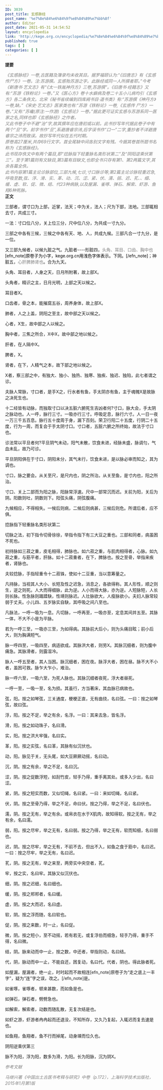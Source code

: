 ```yaml
---
ID: 3039
post_title: 玄感脉经
post_name: '%e7%8e%84%e6%84%9f%e8%84%89%e7%bb%8f'
author: Editor
post_date: 2021-05-31 14:54:52
layout: encyclopedia
link: 'http://kege.org.cn/encyclopedia/%e7%8e%84%e6%84%9f%e8%84%89%e7%bb%8f'
published: true
tags: [ ]
categories: [ ]
---
```

<strong>提要</strong>
<div><span style="color: #808080;"><em>《玄感脉经》一卷,古医籍及簿录均未收其目。据罗福颐认为:“《旧唐志》有《玄感传尸方》一卷。注:苏游撰。玄感殆苏游之字。此脉经或同一人所撰者耶。”今考《新唐书·艺文志》有“《太一铁胤神丹方》三卷,苏游撰”。《旧唐书·经籍志》又有:“苏游《铁粉论》一卷。”又《医心方》卷十水癖病及卷二十五小儿病均引《玄感方》各二条佚文。北宋《秘书省续编到四库阙书目·道书类》有:“苏游撰《神丹方》一卷,缺。”《宋史·艺文志》医家类也有:“苏游《铁粉论》一卷,《玄感传 尸方》一卷。”又有:“苏巉(原注:一作游)《玄感论》一卷。”据此更可证实玄感与苏游系同一医家之名,同样也即《玄感脉经》之作者。</em></span></div>
<div></div>
<div><span style="color: #808080;"><em>又此书卷子中不避“治”字,故其撰年应在唐初或以前。此书抄写年代据此卷子中有两个“旦”字。前字书作“旦”,系避唐睿宗讳,后字误书作“口一”二字,重抄者不详避唐睿宗之讳而致误。故抄写年代似在五代时期。</em></span></div>
<div></div>
<div><span style="color: #808080;"><em>原卷高27厘米,共存69行文字。首全尾缺中间各别文字有残。今据其卷首所题书名称为《玄感脉经》。</em></span></div>
<div></div>
<div><span style="color: #808080;"><em>此书现存佚文中有两个篇目,即“捻脉指下轻重脉名类形状第二”及“阴阳逆乘伏第三”。至于第1篇则有文缺目,第3篇有目缺文,也即全书只存有第1、第2两篇文字,其余各篇全佚。</em></span></div>
<div></div>
<div><span style="color: #808080;"><em>此书内容第1篇主论诊脉部位,三部九候,七诊,寸口脉诊等;第2篇主论诊脉轻重迟急,呼吸至数,弦、浮、滑、实、革、动、沉、涩、紧、伏、濡、弱、迟、芤、、细、缓、虚、软、促、微、结、代23种病脉,以及屋漏、雀啄、弹石、解索、虾游、鱼翔6种死脉。</em></span></div>
<strong>正文</strong>

三部者，谓寸口为上部，近掌，法天；中为关，法人；尺为下部，法地。三部辄相去寸，共成三寸。

一法：寸口位八分，关上位三分，尺中位八分，为共成一寸九分。

三部之中各有三候，三候之中各有天、地、人，共成九候。三部凡合一寸九分，是一位。

又三部九候者，以候九脏之气。九脏者----形脏四，<span style="color: #808080;">头角、耳目、口齿、胸中也<span style="color: #000000;">[efn_note]原卷子为小字，kege.org.cn用浅色字体表示。下同。[/efn_note]</span></span>；神脏五，<span style="color: #808080;">心肝脾肺肾也</span>。合为九天。

头角、耳目者，人身之天，日月所附著，故上部X。

头角者，精识之主，日月光明，上部之天以候之。

耳目者X。

口齿者，骨之本，能摧腐五谷，周养身体，故上部X。

肺者，人之上盖，阴阳之至主，故中部之天以候之。

心者，X生，故中部之人以候之。

胸中者，三焦之所合，X中X，故中部之地以候之。

肝者，在人隔中X。

脾者，X。

肾者，在下，人精气之本，故下部之地以候之。

X者，察三部之中，有独大、独小、独热、独寒、独疾、独迟、独陷，此七者谓之诊。

夫脉人常脉，寸口者，是手X之，行水者有鱼，手太阴亦有鱼，主于魂魄X是故脉之决死生也。

十二经皆有动脉，而独取寸口以决五脏六腑死生吉凶者何?寸口，脉大会，手太阴之脉动也。人一呼，脉行三寸。一吸亦行三寸。呼吸定息，脉行六寸。人一日一夜一万三千五百息。脉行五十度周于身，漏下百刻。荣卫行阳二十五度，行阴二十五度，行为一周，而复会于手太阴寸口。寸口者，五脏六腑之所终始，故法于寸口也。

诊法常以平旦者何?平旦阴气未动，阳气未散，饮食未进，经脉未盛，脉调匀，气血未乱，故乃可诊。

平旦阴阳俱在于寸口，阴阳未分，其气未行，饮食未进，是以脉必审而知之，其为调也。

寸口，脉之要会。从关至尺，是尺内也，阴之所治。从关至鱼，是寸内也，阳之所治。

寸口、关上二部而为阳之脉，阳脉常浮速。尺中一部常沉而迟。关前为阳，关后为阴。阳数则吐，阴数则下。阳弦头痛，阴弦腹痛。

九候相应，不得相失。一候后则病，二候后则病甚，三候后则危。所谓后者，应不俱。

捻脉指下轻重脉名类形状第二

切脉之法，初下指令切骨徐徐，举指令指下有三大豆之重也。三部和同者，病虽困不死也。

初持脉如三菽之重，皮毛相得，肺脉也。如六菽之重，与肌肉相得者，心脉。如九菽之重，与筋平者，肝脉。如十二菽重者，在下，脾脉也。按之至骨，举指来疾者，肾脉也。

夫较捻脉，手指轻重令十二菽铢，使如十二豆重，当以意筹量之。

凡持脉，当视其人大小、长短及性之迟急，消息之，各欲得称。其人形性，顺之则生，逆之则死。人大而得细脉，此为逆。人小而得大脉，亦为逆。人短脉短，人长则长脉。性急脉则蹫蹂駃，性靖则脉迟。人壮脉欲大，人瘦脉欲小。夫妇人脉常较弱于丈夫。小儿四、五岁脉实自駃，其呼吸之间八至也。

凡脉法，一呼一吸为一息。凡切脉，一呼再至，一吸亦至，定息其间并五至。其脉一体，不大不小是为平脉。

若为一呼三至，一吸亦三至，为如得病。其脉前大后小，则为头痛目眩；前小后大，则为胸满短气。

脉一呼四至，一吸四至，病适欲成。其脉洪大者，则劳X。其脉沉细者，则为腹中痛急。其脉滑者，则露湿冷。

脉人一呼五至者，其人当困。脉沉细者，困在夜。脉浮大者，困在昼。脉不大不小者，虽困可救。脉乍大乍小，难治。

脉一呼六至，一吸六至，为死人脉也。其脉沉细者夜死，浮大者昼死。

一呼一至，一吸一至，名为损。其虽行，方当著床，其血脉已病故也。

弦，阳。按之如琴弦，三关通度，梗梗正直，无有曲挠，名曰弦。一曰：按之如琴弦，故曰弦。

浮，阳。按之不足，举之有余，名浮。一曰：其来去急，皆名浮。

滑，阳。按之如动珠子，名曰滑。

实，阳。按之洪大牢强，名曰实。

革，阳。按之实弦，名曰革，其脉有似沉伏也。

动，阳。脉见于关，无头尾，如大豆厥厥动摇，名曰动。

沉，阴。按之有余，举之不足，名曰沉。

涩，阴。按之促数浮短，如刮竹皮，轻手乃得，重手离其处。或多入少出，名曰涩。

紧，阴。按之短实而数，又似切绳，名曰紧。一曰：来如切绳，名曰紧。

伏，阴。按之至骨乃得，举之不足，命曰伏。按之乃得，举之不足，名曰伏也。

濡，阴。按之无有，举之有余。或帛衣在水于X肌肉，故知得软。按之无有，举之有余，名曰濡。

弱，阳。按之尽牢，举之无有，名曰弱。按之乃得，举之无有，软而知细，名曰弱也。

迟，阴。按之尽牢，举之无有，不前不去，但出不入，如鱼之食于筋中，名曰迟。一曰：按之尽牢，举之无有，名曰迟。

芤，阴。按之无有，举之来至，两旁实中央空者，芤。

牢，按之实，名曰牢。其脉又似沉伏也。

细，阴。按之迟细，名曰细也。

缓，阴。按之郱郱者，名曰缓。

虚，阴。按之大而迟，名曰虚。

软，阴。按之浮而随，名曰软也。

促，阴。按之来数，时一止，名曰促。

微，阴。按之短小，至不动摇，若有若无，或复浮伯而细急，轻手乃得，重手不得，名曰微。

结，阴。脉来动而中一止，按之数，中还者，举指则动，名曰结。

代，阴，脉动而中一止，不能自还，困复动，名曰代。代者，阴也。得此脉者死。

如屋漏，屋漏者，绝一止，时时起而不故相连[efn_note]原卷子为“走之底上一丰字”，疑为“连”字之误，改之。[/efn_note]是。

如雀啄，雀啄者，顿来甚数，而如鱼是也。

如弹石，弹石者，劈劈急也。

如解索，解索者，动数而随乱散，无复次结是也。

如虾之游，虾游者冉冉起而还退没，不知所存，又久乃复起，入辄迟而复去速是也。

如鱼翔，鱼翔者，鱼不行而掉尾，动身竦而位久也。

阴阳逆乘伏第三

脉不为阳，浮为阳，数多为滑，为阳。长为阳脉，沉为阴X。

<em><span style="color: #808080;">参考文献</span></em>

<em><span style="color: #808080;">马继兴著《中国出土古医书考释与研究》中卷（p.172），上海科学技术出版社，2015年1月第1版</span></em>